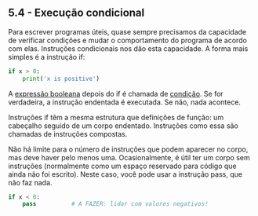 ## 5.4 - Execução condicional

Para escrever programas úteis, quase sempre precisamos da capacidade de verificar condições e mudar o comportamento do programa de acordo com elas. Instruções condicionais nos dão esta capacidade. A forma mais simples é a instrução if:

```python
if x > 0:
    print('x is positive')
```

A [expressão booleana](13-glossario.md#expressão-booleana) depois do if é chamada de [condição](13-glossario.md#condição). Se for verdadeira, a instrução endentada é executada. Se não, nada acontece.

Instruções if têm a mesma estrutura que definições de função: um cabeçalho seguido de um corpo endentado. Instruções como essa são chamadas de instruções compostas.

Não há limite para o número de instruções que podem aparecer no corpo, mas deve haver pelo menos uma. Ocasionalmente, é útil ter um corpo sem instruções (normalmente como um espaço reservado para código que ainda não foi escrito). Neste caso, você pode usar a instrução pass, que não faz nada.

```python
if x < 0:
    pass          # A FAZER: lidar com valores negativos!
```
